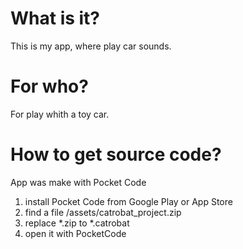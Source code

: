 # What is it?
This is my app, where play car sounds.
# For who?
For play whith a toy car.
# How to get source code?
App was make with Pocket Code
1. install Pocket Code from Google Play or App Store
2. find a file /assets/catrobat_project.zip
3. replace *.zip to *.catrobat
4. open it with PocketCode
